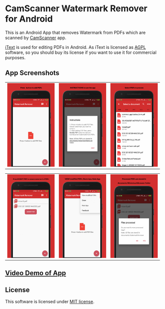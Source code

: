 # CamScanner Watermark Remover for Android

This is an Android App that removes Watermark from PDFs which are scanned by [CamScanner](https://play.google.com/store/apps/details?id=com.intsig.camscanner) app.

[iText](https://github.com/itext/itextpdf) is used for editing PDFs in Android. As iText is licensed as [AGPL](https://github.com/itext/itextpdf/blob/develop/LICENSE.md) software, so you should buy its license if you want to use it for commercial purposes.

## App Screenshots

<table>
    <tr>
     <td><img src="/screenshots/1.png"></td>
     <td><img src="/screenshots/2.png"></td>
     <td><img src="/screenshots/3.png"></td>
    </tr>
</table>
<table>
    <tr>
     <td><img src="/screenshots/4.png"></td>
     <td><img src="/screenshots/5.png"></td>
     <td><img src="/screenshots/6.png"></td>
    </tr>
</table>

## [Video Demo of App](https://youtu.be/tagq7M_vvag)

## License
This software is licensed under [MIT license](https://github.com/viveksb007/camScannerWatermarkRemoverAndroid/blob/master/LICENSE).
